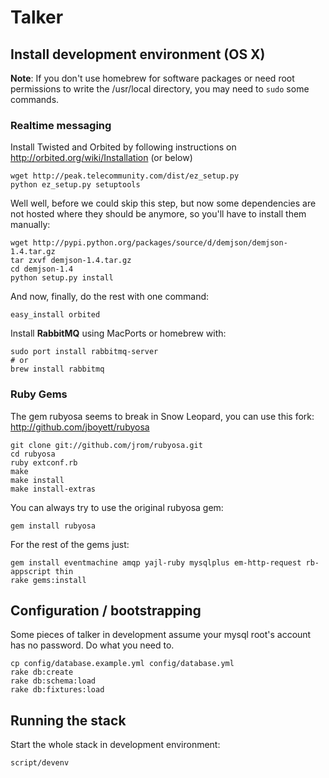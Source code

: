 # Talker

## Install development environment (OS X)

**Note**: If you don't use homebrew for software packages or need root permissions to write the /usr/local directory, you may need to `sudo` some commands.

### Realtime messaging

Install Twisted and Orbited by following instructions on http://orbited.org/wiki/Installation (or below)

    wget http://peak.telecommunity.com/dist/ez_setup.py
    python ez_setup.py setuptools

Well well, before we could skip this step, but now some dependencies are not hosted where they should be anymore, so you'll have to install them manually:

    wget http://pypi.python.org/packages/source/d/demjson/demjson-1.4.tar.gz
    tar zxvf demjson-1.4.tar.gz
    cd demjson-1.4
    python setup.py install

And now, finally, do the rest with one command:

    easy_install orbited

Install **RabbitMQ** using MacPorts or homebrew with:

    sudo port install rabbitmq-server
    # or
    brew install rabbitmq

### Ruby Gems

The gem rubyosa seems to break in Snow Leopard, you can use this fork: http://github.com/jboyett/rubyosa

    git clone git://github.com/jrom/rubyosa.git
    cd rubyosa
    ruby extconf.rb
    make
    make install
    make install-extras

You can always try to use the original rubyosa gem:

    gem install rubyosa

For the rest of the gems just:

    gem install eventmachine amqp yajl-ruby mysqlplus em-http-request rb-appscript thin
    rake gems:install

## Configuration / bootstrapping

Some pieces of talker in development assume your mysql root's account has no password. Do what you need to.

    cp config/database.example.yml config/database.yml
    rake db:create
    rake db:schema:load
    rake db:fixtures:load

## Running the stack

Start the whole stack in development environment:

    script/devenv
